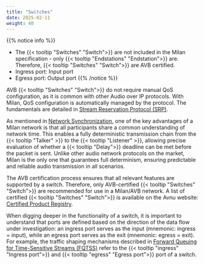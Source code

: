 ```yaml
---
title: "Switches"
date: 2025-02-11
weight: 40
---
```


{{% notice info %}}

- The {{< tooltip "Switches" "Switch">}} are not included in the Milan specification - only {{< tooltip "Endstations" "Endstation">}} are. Therefore, {{< tooltip "Switches" "Switch">}} are AVB certified.
- Ingress port: Input port
- Egress port: Output port
{{% /notice %}}

AVB {{< tooltip "Switches" "Switch">}} do not require manual QoS configuration, as it is common with other Audio over IP protocols. With Milan, QoS configuration is automatically managed by the protocol. The fundamentals are detailed in [Stream Reservation Protocol (SRP)](../01_milan/03_traffic-shaping/stream-reservation/_index.md).

As mentioned in [Network Synchronization](../01_milan/00_network-timing/_index.md), one of the key advantages of a Milan network is that all participants share a common understanding of network time. This enables a fully deterministic transmission chain from the {{< tooltip "Talker" >}} to the {{< tooltip "Listener" >}}, allowing precise evaluation of whether a {{< tooltip "Delay">}} deadline can be met before the packet is sent. Unlike other audio network protocols on the market, Milan is the only one that guarantees full determinism, ensuring predictable and reliable audio transmission in all scenarios.

The AVB certification process ensures that all relevant features are supported by a switch. Therefore, only AVB-certified {{< tooltip "Switches" "Switch">}} are recommended for use in a Milan/AVB network. A list of certified {{< tooltip "Switches" "Switch">}} is available on the Avnu website: [Certified Product Registry](https://avnu.org/certified-product-registry?cert=Network%20Device&type=).

When digging deeper in the functionality of a switch, it is important to understand that ports are defined based on the direction of the data flow under investigation: an ingress port serves as the input (mnemonic: ingress = input), while an egress port serves as the exit (mnemonic: egress = exit). For example, the traffic shaping mechanisms described in [Forward Queuing for Time-Sensitive Streams (FQTSS)](../01_milan/03_traffic-shaping/fqtss/_index.md) refer to the {{< tooltip "ingress" "Ingress port">}} and {{< tooltip "egress" "Egress port">}} port of a switch.